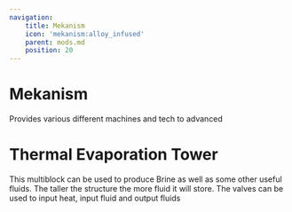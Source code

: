 ```yaml
---
navigation:
    title: Mekanism
    icon: 'mekanism:alloy_infused'
    parent: mods.md
    position: 20
---
```


# Mekanism

Provides various different machines and tech to advanced

# Thermal Evaporation Tower

This multiblock can be used to produce Brine as well as some other useful fluids. The taller the structure the more fluid it will store. The valves can be used to input heat, input fluid and output fluids

<Row>
  <Recipe id="mekanism:thermal_evaporation/block" />
  <Recipe id="mekanism:thermal_evaporation/controller" />
  <Recipe id="mekanism:thermal_evaporation/valve" />
</Row>

<GameScene zoom="3" interactive={true}>
  <ImportStructure src="../assets/structures/scenes/thermo_tower.nbt" />
</GameScene>
